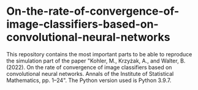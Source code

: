 # On-the-rate-of-convergence-of-image-classifiers-based-on-convolutional-neural-networks
This repository contains the most important parts to be able to reproduce the simulation part of the paper "Kohler, M., Krzyżak, A., and Walter, B. (2022). On the rate of convergence of image classifiers based on convolutional neural networks. Annals of the Institute of Statistical Mathematics, pp. 1–24". The Python version used is Python 3.9.7.
